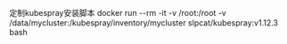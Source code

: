 定制kubespray安装脚本
docker run --rm -it -v /root:/root -v /data/mycluster:/kubespray/inventory/mycluster slpcat/kubespray:v1.12.3 bash
